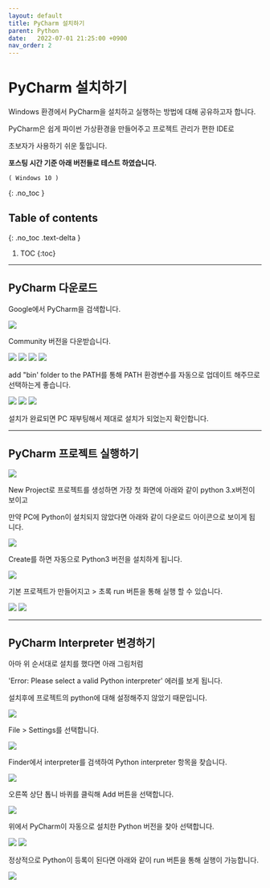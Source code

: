 ```yaml
---
layout: default
title: PyCharm 설치하기
parent: Python
date:   2022-07-01 21:25:00 +0900
nav_order: 2
---
```


# PyCharm 설치하기

Windows 환경에서 PyCharm을 설치하고 실행하는 방법에 대해 공유하고자 합니다.

PyCharm은 쉽게 파이썬 가상환경을 만들어주고 프로젝트 관리가 편한 IDE로

초보자가 사용하기 쉬운 툴입니다.

**포스팅 시간 기준 아래 버전들로 테스트 하였습니다.**
```
( Windows 10 )
```

{: .no_toc }

## Table of contents
{: .no_toc .text-delta }

1. TOC
{:toc}

---

## PyCharm 다운로드

Google에서 PyCharm을 검색합니다.

<img src='{{ "/assets/images/python/pycharm/pycharm1.PNG" | absolute_url }}'>

Community 버전을 다운받습니다.

<img src='{{ "/assets/images/python/pycharm/pycharm2.PNG" | absolute_url }}'>

<img src='{{ "/assets/images/python/pycharm/pycharm3.PNG" | absolute_url }}'>

<img src='{{ "/assets/images/python/pycharm/pycharm4.PNG" | absolute_url }}'>

<img src='{{ "/assets/images/python/pycharm/pycharm5.PNG" | absolute_url }}'>

add "bin' folder to the PATH를 통해 PATH 환경변수를 자동으로 업데이트 해주므로 선택하는게 좋습니다.

<img src='{{ "/assets/images/python/pycharm/pycharm6.PNG" | absolute_url }}'>

<img src='{{ "/assets/images/python/pycharm/pycharm7.PNG" | absolute_url }}'>

<img src='{{ "/assets/images/python/pycharm/pycharm8.PNG" | absolute_url }}'>

설치가 완료되면 PC 재부팅해서 제대로 설치가 되었는지 확인합니다.

---

## PyCharm 프로젝트 실행하기

<img src='{{ "/assets/images/python/pycharm/pycharm9.PNG" | absolute_url }}'>

New Project로 프로젝트를 생성하면 가장 첫 화면에 아래와 같이 python 3.x버전이 보이고

만약 PC에 Python이 설치되지 않았다면 아래와 같이 다운로드 아이콘으로 보이게 됩니다.

<img src='{{ "/assets/images/python/pycharm/pycharm10.PNG" | absolute_url }}'>

Create를 하면 자동으로 Python3 버전을 설치하게 됩니다.

<img src='{{ "/assets/images/python/pycharm/pycharm11.PNG" | absolute_url }}'>

기본 프로젝트가 만들어지고 > 초록 run 버튼을 통해 실행 할 수 있습니다.

<img src='{{ "/assets/images/python/pycharm/pycharm12.PNG" | absolute_url }}'>

<img src='{{ "/assets/images/python/pycharm/pycharm13.PNG" | absolute_url }}'>

---

## PyCharm Interpreter 변경하기

아마 위 순서대로 설치를 했다면 아래 그림처럼 

'Error: Please select a valid Python interpreter' 에러를 보게 됩니다.

설치후에 프로젝트의 python에 대해 설정해주지 않았기 때문입니다.

<img src='{{ "/assets/images/python/pycharm/pycharm14.PNG" | absolute_url }}'>

File > Settings를 선택합니다.

<img src='{{ "/assets/images/python/pycharm/pycharm15.PNG" | absolute_url }}'>

Finder에서 interpreter를 검색하여 Python interpreter 항목을 찾습니다.

<img src='{{ "/assets/images/python/pycharm/pycharm16.PNG" | absolute_url }}'>

오른쪽 상단 톱니 바퀴를 클릭해 Add 버튼을 선택합니다.

<img src='{{ "/assets/images/python/pycharm/pycharm17.PNG" | absolute_url }}'>

위에서 PyCharm이 자동으로 설치한 Python 버전을 찾아 선택합니다.

<img src='{{ "/assets/images/python/pycharm/pycharm18.PNG" | absolute_url }}'>

<img src='{{ "/assets/images/python/pycharm/pycharm19.PNG" | absolute_url }}'>

정상적으로 Python이 등록이 된다면 아래와 같이 run 버튼을 통해 실행이 가능합니다.

<img src='{{ "/assets/images/python/pycharm/pycharm20.PNG" | absolute_url }}'>